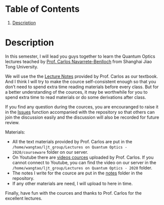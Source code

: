 
# Table of Contents

1.  [Description](#orgb9eb1c4)



<a id="orgb9eb1c4"></a>

# Description

In this semester, I will lead you guys together to learn the Quantum Optics
lectures teached by [Prof. Carlos Navarrete-Benlloch](https://www.carlosnb.com/) from Shanghai Jiao Tong
University.

We will use the the [Lecture Notes](https://www.carlosnb.com/quantum-optics-course) provided by Prof. Carlos as our textbook. And
I think I will try to make the cource self-consistent enough so that you don&rsquo;t
need to spend extra time reading materials before every class. But for a better
understanding of the cources, it may be worthwhile for you to spend extra time
to read materials or do some derivations after class.

If you find any question during the cources, you are encouranged to raise it in
the [Issues](https://github.com/Sollovin/Quantum-Optics-Learning-in-2021/issues) function accompanied with the repository so that others can join the
discussion easily and the discussion will also be recorded for future review.

Materials:

-   All the text materials provided by Prof. Carlos are put in the
    `/home/wangtao/ljt_group/Lectures on Quantum Optics - 2020/courseware` folder on
    our server.
-   On Youtube there are [videos cources](https://www.youtube.com/playlist?list=PLQOPozM-bhZrWIyxwD_sMe9Q0HvwMzJNS) uploaded by Prof. Carlos. If you cannot
    connect to Youtube, you can find the video on our server in the
    `/home/wangtao/ljt_group/Lectures on Quantum Optics - 2020` folder.
-   The notes I write for the cource are put in the [notes](https://github.com/Sollovin/Quantum-Optics-Learning-in-2021/tree/master/notes) folder in the
    repository.
-   If any other materials are need, I will upload to here in time.

Finally, have fun with the cources and thanks to Prof. Carlos for the excellent
lectures.

